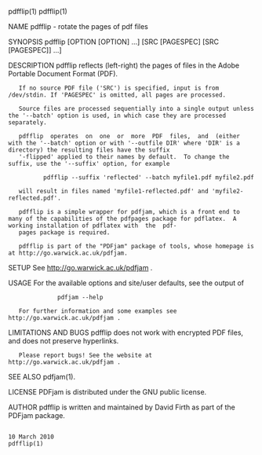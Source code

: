 pdfflip(1)                                                                                                                                                                     pdfflip(1)

NAME
       pdfflip - rotate the pages of pdf files

SYNOPSIS
       pdfflip [OPTION [OPTION] ...] [SRC [PAGESPEC] [SRC [PAGESPEC]] ...]

DESCRIPTION
       pdfflip reflects (left-right) the pages of files in the Adobe Portable Document Format (PDF).

       If no source PDF file ('SRC') is specified, input is from /dev/stdin. If 'PAGESPEC' is omitted, all pages are processed.

       Source files are processed sequentially into a single output unless the '--batch' option is used, in which case they are processed separately.

       pdfflip  operates  on  one  or  more  PDF  files,  and  (either  with the '--batch' option or with '--outfile DIR' where 'DIR' is a directory) the resulting files have the suffix
       '-flipped' applied to their names by default.  To change the suffix, use the '--suffix' option, for example

              pdfflip --suffix 'reflected' --batch myfile1.pdf myfile2.pdf

       will result in files named 'myfile1-reflected.pdf' and 'myfile2-reflected.pdf'.

       pdfflip is a simple wrapper for pdfjam, which is a front end to many of the capabilities of the pdfpages package for pdflatex.  A working installation of pdflatex with  the  pdf‐
       pages package is required.

       pdfflip is part of the "PDFjam" package of tools, whose homepage is at http://go.warwick.ac.uk/pdfjam.

SETUP
       See http://go.warwick.ac.uk/pdfjam .

USAGE
       For the available options and site/user defaults, see the output of

                  pdfjam --help

       For further information and some examples see http://go.warwick.ac.uk/pdfjam .

LIMITATIONS AND BUGS
       pdfflip does not work with encrypted PDF files, and does not preserve hyperlinks.

       Please report bugs! See the website at http://go.warwick.ac.uk/pdfjam .

SEE ALSO
       pdfjam(1).

LICENSE
       PDFjam is distributed under the GNU public license.

AUTHOR
       pdfflip is written and maintained by David Firth as part of the PDFjam package.

                                                                                      10 March 2010                                                                            pdfflip(1)
